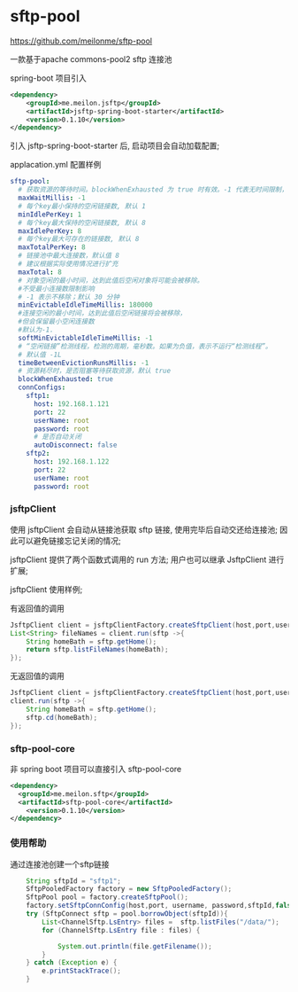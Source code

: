 # sftp-pool

https://github.com/meilonme/sftp-pool

一款基于apache commons-pool2  sftp 连接池

spring-boot 项目引入
```xml
<dependency>
    <groupId>me.meilon.jsftp</groupId>
    <artifactId>jsftp-spring-boot-starter</artifactId>
    <version>0.1.10</version>
</dependency>
```
引入 jsftp-spring-boot-starter 后, 启动项目会自动加载配置;

applacation.yml 配置样例
```yaml
sftp-pool:
  # 获取资源的等待时间。blockWhenExhausted 为 true 时有效。-1 代表无时间限制，一直阻塞直到有可用的资源
  maxWaitMillis: -1
  # 每个key最小保持的空闲链接数, 默认 1
  minIdlePerKey: 1
  # 每个key最大保持的空闲链接数, 默认 8
  maxIdlePerKey: 8
  # 每个key最大可存在的链接数, 默认 8
  maxTotalPerKey: 8
  # 链接池中最大连接数，默认值 8
  # 建议根据实际使用情况进行扩充
  maxTotal: 8
  # 对象空闲的最小时间，达到此值后空闲对象将可能会被移除。
  #不受最小连接数限制影响
  # -1 表示不移除；默认 30 分钟
  minEvictableIdleTimeMillis: 180000
  #连接空闲的最小时间，达到此值后空闲链接将会被移除，
  #但会保留最小空闲连接数
  #默认为-1.
  softMinEvictableIdleTimeMillis: -1
  # “空闲链接”检测线程，检测的周期，毫秒数。如果为负值，表示不运行“检测线程”。
  # 默认值 -1L
  timeBetweenEvictionRunsMillis: -1
  # 资源耗尽时，是否阻塞等待获取资源，默认 true
  blockWhenExhausted: true
  connConfigs:
    sftp1:
      host: 192.168.1.121
      port: 22
      userName: root
      password: root
      # 是否自动关闭
      autoDisconnect: false
    sftp2:
      host: 192.168.1.122
      port: 22
      userName: root
      password: root
```

### jsftpClient 

使用 jsftpClient 会自动从链接池获取 sftp 链接, 使用完毕后自动交还给连接池; 因此可以避免链接忘记关闭的情况;

jsftpClient 提供了两个函数式调用的 run 方法;
用户也可以继承 JsftpClient 进行扩展;

jsftpClient 使用样例;

有返回值的调用
```java
JsftpClient client = jsftpClientFactory.createSftpClient(host,port,username,password);
List<String> fileNames = client.run(sftp ->{
    String homeBath = sftp.getHome();
    return sftp.listFileNames(homeBath);
});
```

无返回值的调用
```java
JsftpClient client = jsftpClientFactory.createSftpClient(host,port,username,password);
client.run(sftp ->{
    String homeBath = sftp.getHome();
    sftp.cd(homeBath);
});
```


### sftp-pool-core
非 spring boot 项目可以直接引入 sftp-pool-core

```xml
<dependency>
  <groupId>me.meilon.sftp</groupId>
  <artifactId>sftp-pool-core</artifactId>
    <version>0.1.10</version>
</dependency>
```

### 使用帮助
通过连接池创建一个sftp链接
```java
    String sftpId = "sftp1";
    SftpPooledFactory factory = new SftpPooledFactory();
    SftpPool pool = factory.createSftpPool();
    factory.setSftpConnConfig(host,port, username, password,sftpId,false);
    try (SftpConnect sftp = pool.borrowObject(sftpId)){
        List<ChannelSftp.LsEntry> files =  sftp.listFiles("/data/");
        for (ChannelSftp.LsEntry file : files) {

            System.out.println(file.getFilename());
        }
    } catch (Exception e) {
        e.printStackTrace();
    }
```
